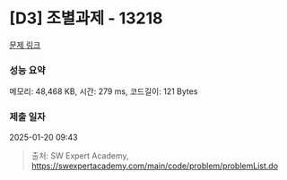 # [D3] 조별과제 - 13218 

[문제 링크](https://swexpertacademy.com/main/code/problem/problemDetail.do?contestProbId=AXzjvCCq-PwDFASs) 

### 성능 요약

메모리: 48,468 KB, 시간: 279 ms, 코드길이: 121 Bytes

### 제출 일자

2025-01-20 09:43



> 출처: SW Expert Academy, https://swexpertacademy.com/main/code/problem/problemList.do